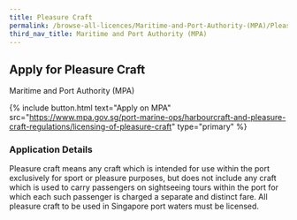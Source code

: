```yaml
---
title: Pleasure Craft
permalink: /browse-all-licences/Maritime-and-Port-Authority-(MPA)/Pleasure-Craft
third_nav_title: Maritime and Port Authority (MPA)
---
```


## Apply for Pleasure Craft

Maritime and Port Authority (MPA)

{% include button.html text="Apply on MPA" src="https://www.mpa.gov.sg/port-marine-ops/harbourcraft-and-pleasure-craft-regulations/licensing-of-pleasure-craft" type="primary" %}

<H3>Application Details</H3>

<p>Pleasure craft means any craft which is intended for use within the port exclusively for sport or pleasure purposes, but does not include any craft which is used to carry passengers on sightseeing tours within the port for which each such passenger is charged a separate and distinct fare. All pleasure craft to be used in Singapore port waters must be licensed.</p>
